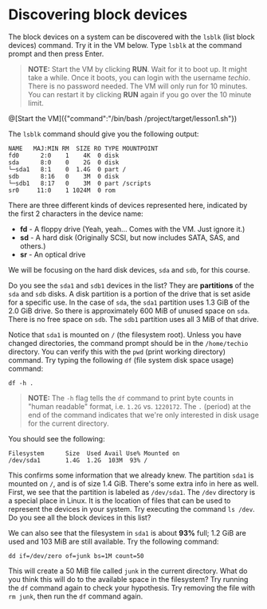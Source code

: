 # Discovering block devices
The block devices on a system can be discovered with the `lsblk` (list block devices) command. Try it in the VM below. Type `lsblk` at the command prompt and then press Enter.

> **NOTE:** Start the VM by clicking **RUN**. Wait for it to boot up. It might take a while. Once it boots, you can login with the username _techio_. There is no password needed. The VM will only run for 10 minutes. You can restart it by clicking **RUN** again if you go over the 10 minute limit.

@[Start the VM]({"command":"/bin/bash /project/target/lesson1.sh"})

The `lsblk` command should give you the following output:

```
NAME   MAJ:MIN RM  SIZE RO TYPE MOUNTPOINT
fd0      2:0    1    4K  0 disk
sda      8:0    0    2G  0 disk
└─sda1   8:1    0  1.4G  0 part /
sdb      8:16   0    3M  0 disk
└─sdb1   8:17   0    3M  0 part /scripts
sr0     11:0    1 1024M  0 rom
```

There are three different kinds of devices represented here, indicated by the first 2 characters in the device name:

 - **fd** - A floppy drive (Yeah, yeah... Comes with the VM. Just ignore it.)
 - **sd** - A hard disk (Originally SCSI, but now includes SATA, SAS, and others.)
 - **sr** - An optical drive

We will be focusing on the hard disk devices, `sda` and `sdb`, for this course.

Do you see the `sda1` and `sdb1` devices in the list? They are **partitions** of the `sda` and `sdb` disks. A disk partition is a portion of the drive that is set aside for a specific use. In the case of `sda`, the `sda1` partition uses 1.3 GiB of the 2.0 GiB drive. So there is approximately 600 MiB of unused space on `sda`. There is no free space on `sdb`. The `sdb1` partition uses all 3 MiB of that drive.

Notice that `sda1` is mounted on `/` (the filesystem root). Unless you have changed directories, the command prompt should be in the `/home/techio` directory. You can verify this with the `pwd` (print working directory) command. Try typing the following `df` (file system disk space usage) command:

```
df -h .
```

> **NOTE:** The `-h` flag tells the `df` command to print byte counts in "human readable" format, i.e. `1.2G` vs. `1220172`. The `.` (period) at the end of the command indicates that we're only interested in disk usage for the current directory.

You should see the following:

```
Filesystem      Size  Used Avail Use% Mounted on
/dev/sda1       1.4G  1.2G  103M  93% /
```

This confirms some information that we already knew. The partition `sda1` is mounted on `/`, and is of size 1.4 GiB. There's some extra info in here as well. First, we see that the partition is labeled as `/dev/sda1`. The `/dev` directory is a special place in Linux. It is the location of files that can be used to represent the devices in your system. Try executing the command `ls /dev`. Do you see all the block devices in this list?

We can also see that the filesystem in `sda1` is about **93%** full; 1.2 GiB are used and 103 MiB are still available. Try the following command:

```
dd if=/dev/zero of=junk bs=1M count=50
```

This will create a 50 MiB file called `junk` in the current directory. What do you think this will do to the available space in the filesystem? Try running the `df` command again to check your hypothesis. Try removing the file with `rm junk`, then run the `df` command again.
